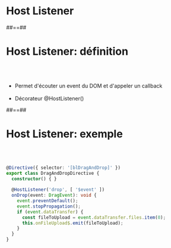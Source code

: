 <!-- .slide: class="transition-bg-grey-1 underline" -->
# Host Listener

##==## 

<!-- .slide-->
# Host Listener: définition
<br><br>

- Permet d'écouter un event du DOM et d'appeler un callback <br><br>
- Décorateur @HostListener()

##==##

<!-- .slide: class="inconsolata with-code" -->
# Host Listener: exemple
<br><br>

```typescript
@Directive({ selector: '[blDragAndDrop]' })
export class DragAndDropDirective {
  constructor() { }
  
  @HostListener('drop', [ '$event' ])
  onDrop(event: DragEvent): void {
    event.preventDefault();
    event.stopPropagation();
    if (event.dataTransfer) {
      const fileToUpload = event.dataTransfer.files.item(0);
      this.onFileUpload$.emit(fileToUpload);
    }
  }  
}
```
<!-- .element: class="big-code" -->
